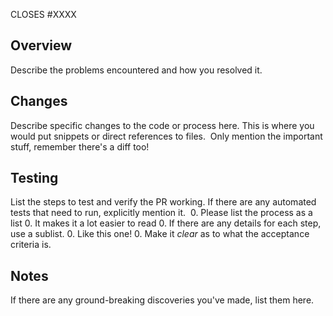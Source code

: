 CLOSES #XXXX
​
## Overview
Describe the problems encountered and how you resolved it.
​
## Changes
Describe specific changes to the code or process here. This is
where you would put snippets or direct references to files.
​
Only mention the important stuff, remember there's a diff too!
​
## Testing
List the steps to test and verify the PR working. If there are
any automated tests that need to run, explicitly mention it.
​
0. Please list the process as a list
0. It makes it a lot easier to read
0. If there are any details for each step, use a sublist.
0. Like this one!
0. Make it *clear* as to what the acceptance criteria is.
​
## Notes
If there are any ground-breaking discoveries you've made,
list them here.
